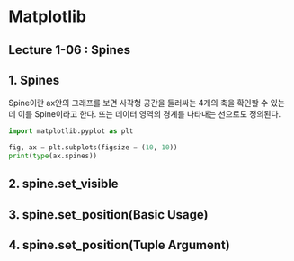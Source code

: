 # Matplotlib

## Lecture 1-06 : Spines

## 1. Spines
Spine이란 ax안의 그래프를 보면 사각형 공간을 둘러싸는 4개의 축을 확인할 수 있는데 이를 Spine이라고 한다. 또는 데이터 영역의 경계를 나타내는 선으로도 정의된다.
```py
import matplotlib.pyplot as plt

fig, ax = plt.subplots(figsize = (10, 10))
print(type(ax.spines))
```

## 2. spine.set_visible

## 3. spine.set_position(Basic Usage)

## 4. spine.set_position(Tuple Argument)
